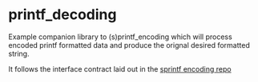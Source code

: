 # printf_decoding

Example companion library to (s)printf_encoding which will process encoded printf formatted data and produce the orignal desired formatted string.

It follows the interface contract laid out in the [sprintf encoding repo](https://github.com/ManuelonGithub/sprintf_encoding#how-to-decode---interface-contract)

